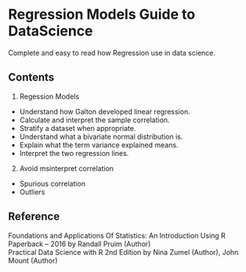 # Regression Models Guide to DataScience
Complete and easy to read how Regression use in data science.

## Contents

1. Regession Models

  * Understand how Galton developed linear regression.
  * Calculate and interpret the sample correlation.
  * Stratify a dataset when appropriate.
  * Understand what a bivariate normal distribution is.
  * Explain what the term variance explained means.
  * Interpret the two regression lines.  

2. Avoid msinterpret correlation

  * Spurious correlation
  * Outliers
  
## Reference

Foundations and Applications Of Statistics: An Introduction Using R Paperback – 2016 by Randall Pruim (Author)  
Practical Data Science with R 2nd Edition by Nina Zumel (Author), John Mount (Author)
